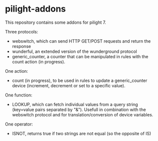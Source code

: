 # pilight-addons
This repository contains some addons for pilight 7.

Three protocols:

* webswitch, which can send HTTP GET/POST requests and return the response
* wunderful, an extended version of the wunderground protocol
* generic_counter, a counter that can be manipulated in rules with  the count action (in progress).

One action:

* count (in progress), to be used in rules to update a generic_counter device (increment, decrement or set to a specific value).

One function:

* LOOKUP, which can fetch individual values from a query string (key=value pairs separated by "&"). Usefull in combination with the webswitch protocol and for translation/conversion of device variables.
 
One operator:

* ISNOT, returns true if two strings are not equal (so the opposite of IS)
